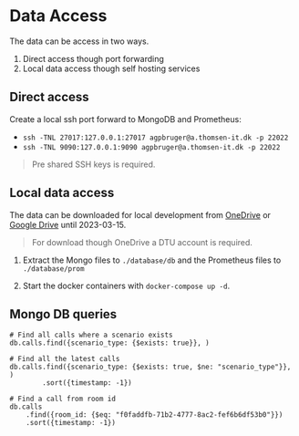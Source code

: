 # Data Access

The data can be access in two ways.

1. Direct access though port forwarding
2. Local data access though self hosting services

## Direct access

Create a local ssh port forward to MongoDB and Prometheus:

- `ssh -TNL 27017:127.0.0.1:27017 agpbruger@a.thomsen-it.dk -p 22022`
- `ssh -TNL 9090:127.0.0.1:9090 agpbruger@a.thomsen-it.dk -p 22022`

> Pre shared SSH keys is required.

## Local data access

The data can be downloaded for local development from [OneDrive](https://dtudk-my.sharepoint.com/:f:/g/personal/s174867_dtu_dk/EsRd292i0dNAsrAovfA3g_sBByGImHEglCYv2f_PayRAhg?e=KqzwQ4) or [Google Drive](https://drive.google.com/file/d/1lGClPik535XdkNC408TlBNL4s28d22vO/view?usp=share_link) until 2023-03-15.

> For download though OneDrive a DTU account is required.

1. Extract the Mongo files to `./database/db` and the Prometheus files to `./database/prom`

2. Start the docker containers with `docker-compose up -d`.

## Mongo DB queries

```mongo
# Find all calls where a scenario exists
db.calls.find({scenario_type: {$exists: true}}, )

# Find all the latest calls
db.calls.find({scenario_type: {$exists: true, $ne: "scenario_type"}}, )
        .sort({timestamp: -1})

# Find a call from room id
db.calls
    .find({room_id: {$eq: "f0faddfb-71b2-4777-8ac2-fef6b6df53b0"}})
    .sort({timestamp: -1})
```
